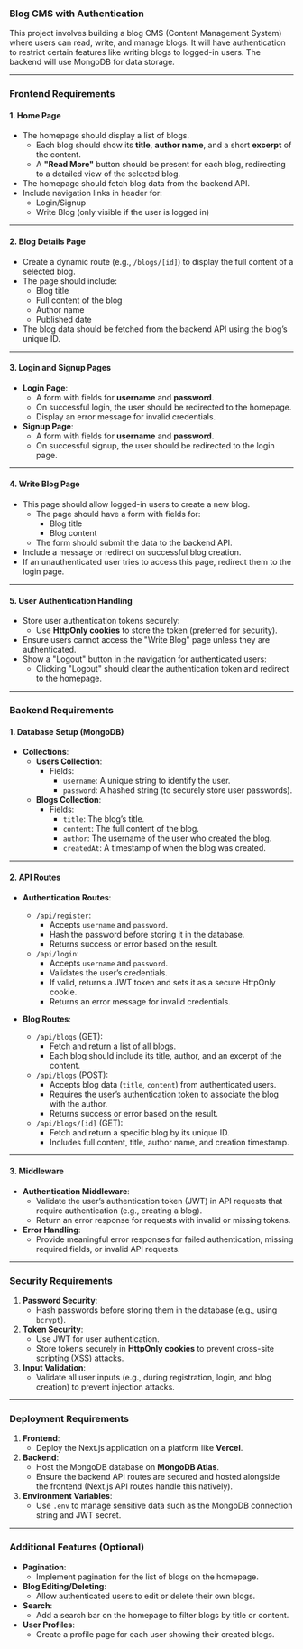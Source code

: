 ### Blog CMS with Authentication

This project involves building a blog CMS (Content Management System) where users can read, write, and manage blogs. It will have authentication to restrict certain features like writing blogs to logged-in users. The backend will use MongoDB for data storage.

---

### **Frontend Requirements**

#### **1. Home Page**
- The homepage should display a list of blogs.
  - Each blog should show its **title**, **author name**, and a short **excerpt** of the content.
  - A **"Read More"** button should be present for each blog, redirecting to a detailed view of the selected blog.
- The homepage should fetch blog data from the backend API.
- Include navigation links in header for:
  - Login/Signup
  - Write Blog (only visible if the user is logged in)

---

#### **2. Blog Details Page**
- Create a dynamic route (e.g., `/blogs/[id]`) to display the full content of a selected blog.
- The page should include:
  - Blog title
  - Full content of the blog
  - Author name
  - Published date
- The blog data should be fetched from the backend API using the blog’s unique ID.

---

#### **3. Login and Signup Pages**
- **Login Page**:
  - A form with fields for **username** and **password**.
  - On successful login, the user should be redirected to the homepage.
  - Display an error message for invalid credentials.
- **Signup Page**:
  - A form with fields for **username** and **password**.
  - On successful signup, the user should be redirected to the login page.

---

#### **4. Write Blog Page**
- This page should allow logged-in users to create a new blog.
  - The page should have a form with fields for:
    - Blog title
    - Blog content
  - The form should submit the data to the backend API.
- Include a message or redirect on successful blog creation.
- If an unauthenticated user tries to access this page, redirect them to the login page.

---

#### **5. User Authentication Handling**
- Store user authentication tokens securely:
  - Use **HttpOnly cookies** to store the token (preferred for security).
- Ensure users cannot access the "Write Blog" page unless they are authenticated.
- Show a "Logout" button in the navigation for authenticated users:
  - Clicking "Logout" should clear the authentication token and redirect to the homepage.

---

### **Backend Requirements**

#### **1. Database Setup (MongoDB)**
- **Collections**:
  - **Users Collection**:
    - Fields:
      - `username`: A unique string to identify the user.
      - `password`: A hashed string (to securely store user passwords).
  - **Blogs Collection**:
    - Fields:
      - `title`: The blog’s title.
      - `content`: The full content of the blog.
      - `author`: The username of the user who created the blog.
      - `createdAt`: A timestamp of when the blog was created.

---

#### **2. API Routes**
- **Authentication Routes**:
  - `/api/register`: 
    - Accepts `username` and `password`.
    - Hash the password before storing it in the database.
    - Returns success or error based on the result.
  - `/api/login`:
    - Accepts `username` and `password`.
    - Validates the user’s credentials.
    - If valid, returns a JWT token and sets it as a secure HttpOnly cookie.
    - Returns an error message for invalid credentials.

- **Blog Routes**:
  - `/api/blogs` (GET):
    - Fetch and return a list of all blogs.
    - Each blog should include its title, author, and an excerpt of the content.
  - `/api/blogs` (POST):
    - Accepts blog data (`title`, `content`) from authenticated users.
    - Requires the user’s authentication token to associate the blog with the author.
    - Returns success or error based on the result.
  - `/api/blogs/[id]` (GET):
    - Fetch and return a specific blog by its unique ID.
    - Includes full content, title, author name, and creation timestamp.

---

#### **3. Middleware**
- **Authentication Middleware**:
  - Validate the user’s authentication token (JWT) in API requests that require authentication (e.g., creating a blog).
  - Return an error response for requests with invalid or missing tokens.
- **Error Handling**:
  - Provide meaningful error responses for failed authentication, missing required fields, or invalid API requests.

---

### **Security Requirements**
1. **Password Security**:
   - Hash passwords before storing them in the database (e.g., using `bcrypt`).
2. **Token Security**:
   - Use JWT for user authentication.
   - Store tokens securely in **HttpOnly cookies** to prevent cross-site scripting (XSS) attacks.
3. **Input Validation**:
   - Validate all user inputs (e.g., during registration, login, and blog creation) to prevent injection attacks.

---

### **Deployment Requirements**
1. **Frontend**:
   - Deploy the Next.js application on a platform like **Vercel**.
2. **Backend**:
   - Host the MongoDB database on **MongoDB Atlas**.
   - Ensure the backend API routes are secured and hosted alongside the frontend (Next.js API routes handle this natively).
3. **Environment Variables**:
   - Use `.env` to manage sensitive data such as the MongoDB connection string and JWT secret.

---

### **Additional Features (Optional)**
- **Pagination**:
  - Implement pagination for the list of blogs on the homepage.
- **Blog Editing/Deleting**:
  - Allow authenticated users to edit or delete their own blogs.
- **Search**:
  - Add a search bar on the homepage to filter blogs by title or content.
- **User Profiles**:
  - Create a profile page for each user showing their created blogs.
